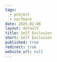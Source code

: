 ```yaml
---
tags:
  - project
  - northern
date: 2025-02-08
layout: default
title: Self Exclusion
short: Self Exclusion
published: true
redirect: true
website_url: null
---
```

